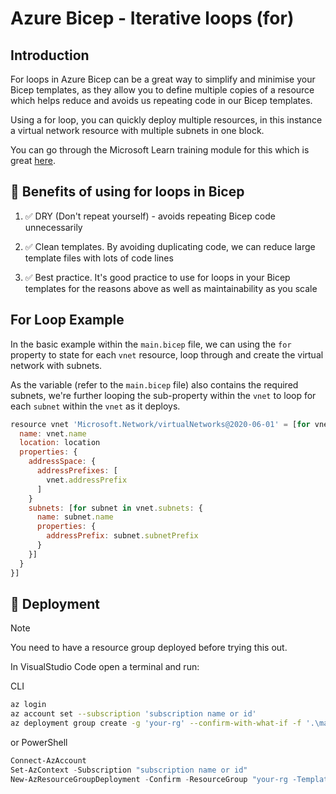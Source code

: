 # Azure Bicep - Iterative loops (for)

## Introduction

For loops in Azure Bicep can be a great way to simplify and minimise your Bicep templates, as they allow you to define multiple copies of a resource which helps reduce and avoids us repeating code in our Bicep templates. 

Using a for loop, you can quickly deploy multiple resources, in this instance a virtual network resource with multiple subnets in one block. 

You can go through the Microsoft Learn training module for this which is great [here](https://learn.microsoft.com/en-us/training/modules/build-flexible-bicep-templates-conditions-loops/).

## 📃 Benefits of using for loops in Bicep

1. ✅ DRY (Don't repeat yourself) - avoids repeating Bicep code unnecessarily

2. ✅ Clean templates. By avoiding duplicating code, we can reduce large template files with lots of code lines

3. ✅ Best practice. It's good practice to use for loops in your Bicep templates for the reasons above as well as maintainability as you scale

## For Loop Example

In the basic example within the `main.bicep` file, we can using the `for` property to state for each `vnet` resource, loop through and create the virtual network with subnets.

As the variable (refer to the `main.bicep` file) also contains the required subnets, we're further looping the sub-property within the `vnet` to loop for each `subnet` within the `vnet` as it deploys.

```javascript
resource vnet 'Microsoft.Network/virtualNetworks@2020-06-01' = [for vnet in vnets: {
  name: vnet.name
  location: location
  properties: {
    addressSpace: {
      addressPrefixes: [
        vnet.addressPrefix
      ]
    }
    subnets: [for subnet in vnet.subnets: {
      name: subnet.name
      properties: {
        addressPrefix: subnet.subnetPrefix
      }
    }]
  }
}]
```

## 🚀 Deployment

> [!NOTE]  
> You need to have a resource group deployed before trying this out.

In VisualStudio Code open a terminal and run:

CLI

```bash
az login
az account set --subscription 'subscription name or id'
az deployment group create -g 'your-rg' --confirm-with-what-if -f '.\main.bicep'
```

or PowerShell

```powershell
Connect-AzAccount
Set-AzContext -Subscription "subscription name or id"
New-AzResourceGroupDeployment -Confirm -ResourceGroup "your-rg -TemplateFile "main.bicep"
```
